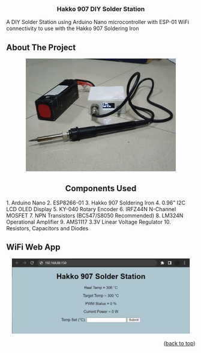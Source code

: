 <a name="readme-top"></a>


<h3 align="center">Hakko 907 DIY Solder Station</h3>

  <p align="left">
    A DIY Solder Station using Arduino Nano microcontroller with ESP-01 WiFi connectivity to use with the Hakko 907 Soldering Iron
  </p>
</div>




<!-- ABOUT THE PROJECT -->
## About The Project



<div align="center">
  <a href="https://raw.githubusercontent.com/MartinAdytia/Hakko-907-DIY-Solder-Station/main/images/Product.jpeg">
    <img src="https://raw.githubusercontent.com/MartinAdytia/Hakko-907-DIY-Solder-Station/main/images/Product.jpeg" alt="Product" height="300" width="400">
  </a>
  
  

<!-- COMPONENTS USED -->
## Components Used
<div align="left">
1. Arduino Nano
2. ESP8266-01
3. Hakko 907 Soldering Iron
4. 0.96" I2C LCD OLED Display
5. KY-040 Rotary Encoder
6. IRFZ44N N-Channel MOSFET
7. NPN Transistors (BC547/S8050 Recommended)
8. LM324N Operational Amplifier
9. AMS1117 3.3V Linear Voltage Regulator
10. Resistors, Capacitors and Diodes
  

## WiFi Web App
<div align="center">
  <a href="https://raw.githubusercontent.com/MartinAdytia/Hakko-907-DIY-Solder-Station/main/images/web.jpg">
    <img src="https://raw.githubusercontent.com/MartinAdytia/Hakko-907-DIY-Solder-Station/main/images/web.jpg" alt="web" height="200">
  </a>

<p align="right">(<a href="#readme-top">back to top</a>)</p>
